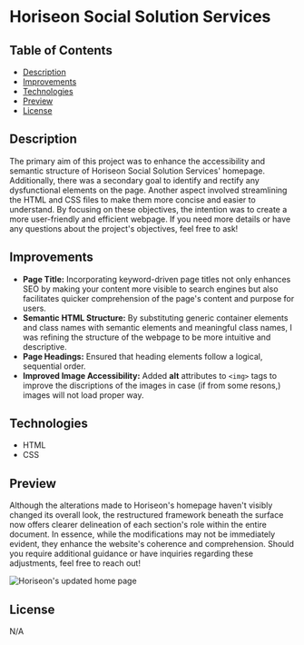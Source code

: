 # Horiseon Social Solution Services


## Table of Contents

* [Description](#description)
* [Improvements](#improvements)
* [Technologies](#technologies)
* [Preview](#preview)
* [License](#license)

## Description

The primary aim of this project was to enhance the accessibility and semantic structure of Horiseon Social Solution Services' homepage. Additionally, there was a secondary goal to identify and rectify any dysfunctional elements on the page. Another aspect involved streamlining the HTML and CSS files to make them more concise and easier to understand. By focusing on these objectives, the intention was to create a more user-friendly and efficient webpage. If you need more details or have any questions about the project's objectives, feel free to ask!

## Improvements

* **Page Title:** Incorporating keyword-driven page titles not only enhances SEO by making your content more visible to search engines but also facilitates quicker comprehension of the page's content and purpose for users. 
* **Semantic HTML Structure:** By substituting generic container elements and class names with semantic elements and meaningful class names, I was refining the structure of the webpage to be more intuitive and descriptive.
* **Page Headings:** Ensured that heading elements follow a logical, sequential order.
* **Improved Image Accessibility:** Added **alt** attributes to `<img>` tags to improve the discriptions of the images in case (if from some resons,) images will not load proper way.


## Technologies

* HTML
* CSS

## Preview

Although the alterations made to Horiseon's homepage haven't visibly changed its overall look, the restructured framework beneath the surface now offers clearer delineation of each section's role within the entire document. In essence, while the modifications may not be immediately evident, they enhance the website's coherence and comprehension. Should you require additional guidance or have inquiries regarding these adjustments, feel free to reach out!

![Horiseon's updated home page](./assets/screenshot/Horiseon_new.png)


## License

N/A

